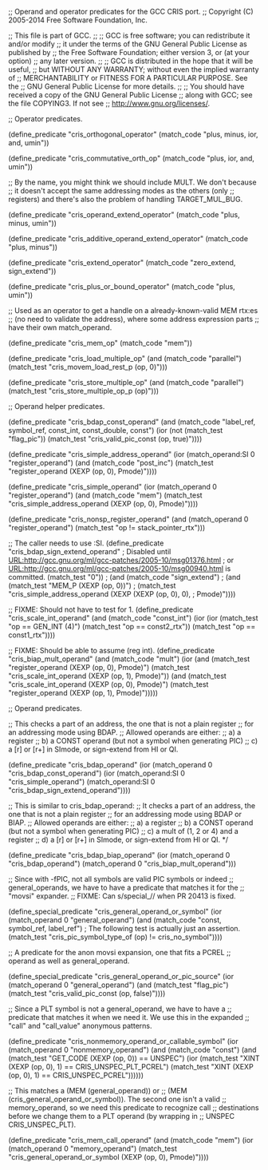 ;; Operand and operator predicates for the GCC CRIS port.
;; Copyright (C) 2005-2014 Free Software Foundation, Inc.

;; This file is part of GCC.
;;
;; GCC is free software; you can redistribute it and/or modify
;; it under the terms of the GNU General Public License as published by
;; the Free Software Foundation; either version 3, or (at your option)
;; any later version.
;;
;; GCC is distributed in the hope that it will be useful,
;; but WITHOUT ANY WARRANTY; without even the implied warranty of
;; MERCHANTABILITY or FITNESS FOR A PARTICULAR PURPOSE.  See the
;; GNU General Public License for more details.
;;
;; You should have received a copy of the GNU General Public License
;; along with GCC; see the file COPYING3.  If not see
;; <http://www.gnu.org/licenses/>.


;; Operator predicates.

(define_predicate "cris_orthogonal_operator"
  (match_code "plus, minus, ior, and, umin"))

(define_predicate "cris_commutative_orth_op"
  (match_code "plus, ior, and, umin"))

;; By the name, you might think we should include MULT.  We don't because
;; it doesn't accept the same addressing modes as the others (only
;; registers) and there's also the problem of handling TARGET_MUL_BUG.

(define_predicate "cris_operand_extend_operator"
  (match_code "plus, minus, umin"))

(define_predicate "cris_additive_operand_extend_operator"
  (match_code "plus, minus"))

(define_predicate "cris_extend_operator"
  (match_code "zero_extend, sign_extend"))

(define_predicate "cris_plus_or_bound_operator"
  (match_code "plus, umin"))

;; Used as an operator to get a handle on a already-known-valid MEM rtx:es
;; (no need to validate the address), where some address expression parts
;; have their own match_operand.

(define_predicate "cris_mem_op"
  (match_code "mem"))

(define_predicate "cris_load_multiple_op"
  (and (match_code "parallel")
       (match_test "cris_movem_load_rest_p (op, 0)")))

(define_predicate "cris_store_multiple_op"
  (and (match_code "parallel")
       (match_test "cris_store_multiple_op_p (op)")))


;; Operand helper predicates.

(define_predicate "cris_bdap_const_operand"
  (and (match_code "label_ref, symbol_ref, const_int, const_double, const")
       (ior (not (match_test "flag_pic"))
	    (match_test "cris_valid_pic_const (op, true)"))))

(define_predicate "cris_simple_address_operand"
  (ior (match_operand:SI 0 "register_operand")
       (and (match_code "post_inc")
	    (match_test "register_operand (XEXP (op, 0), Pmode)"))))

(define_predicate "cris_simple_operand"
  (ior (match_operand 0 "register_operand")
       (and (match_code "mem")
	    (match_test "cris_simple_address_operand (XEXP (op, 0),
						      Pmode)"))))

(define_predicate "cris_nonsp_register_operand"
  (and (match_operand 0 "register_operand")
       (match_test "op != stack_pointer_rtx")))

;; The caller needs to use :SI.
(define_predicate "cris_bdap_sign_extend_operand"
; Disabled until <URL:http://gcc.gnu.org/ml/gcc-patches/2005-10/msg01376.html>
; or <URL:http://gcc.gnu.org/ml/gcc-patches/2005-10/msg00940.html> is committed.
  (match_test "0"))
;  (and (match_code "sign_extend")
;       (and (match_test "MEM_P (XEXP (op, 0))")
;	    (match_test "cris_simple_address_operand (XEXP (XEXP (op, 0), 0),
;						      Pmode)"))))

;; FIXME: Should not have to test for 1.
(define_predicate "cris_scale_int_operand"
  (and (match_code "const_int")
       (ior (ior (match_test "op == GEN_INT (4)")
		 (match_test "op == const2_rtx"))
	    (match_test "op == const1_rtx"))))

;; FIXME: Should be able to assume (reg int).
(define_predicate "cris_biap_mult_operand"
  (and (match_code "mult")
       (ior (and (match_test "register_operand (XEXP (op, 0), Pmode)")
		 (match_test "cris_scale_int_operand (XEXP (op, 1), Pmode)"))
	    (and (match_test "cris_scale_int_operand (XEXP (op, 0), Pmode)")
		 (match_test "register_operand (XEXP (op, 1), Pmode)")))))


;; Operand predicates.

;; This checks a part of an address, the one that is not a plain register
;; for an addressing mode using BDAP.
;; Allowed operands are either:
;; a) a register
;; b) a CONST operand (but not a symbol when generating PIC)
;; c) a [r] or [r+] in SImode, or sign-extend from HI or QI.

(define_predicate "cris_bdap_operand"
  (ior (match_operand 0 "cris_bdap_const_operand")
       (ior (match_operand:SI 0 "cris_simple_operand")
	    (match_operand:SI 0 "cris_bdap_sign_extend_operand"))))

;; This is similar to cris_bdap_operand:
;; It checks a part of an address, the one that is not a plain register
;; for an addressing mode using BDAP or BIAP.
;; Allowed operands are either:
;; a) a register
;; b) a CONST operand (but not a symbol when generating PIC)
;; c) a mult of (1, 2 or 4) and a register
;; d) a [r] or [r+] in SImode, or sign-extend from HI or QI.  */

(define_predicate "cris_bdap_biap_operand"
  (ior (match_operand 0 "cris_bdap_operand")
       (match_operand 0 "cris_biap_mult_operand")))

;; Since with -fPIC, not all symbols are valid PIC symbols or indeed
;; general_operands, we have to have a predicate that matches it for the
;; "movsi" expander.
;; FIXME: Can s/special_// when PR 20413 is fixed.

(define_special_predicate "cris_general_operand_or_symbol"
  (ior (match_operand 0 "general_operand")
       (and (match_code "const, symbol_ref, label_ref")
       	    ; The following test is actually just an assertion.
	    (match_test "cris_pic_symbol_type_of (op) != cris_no_symbol"))))

;; A predicate for the anon movsi expansion, one that fits a PCREL
;; operand as well as general_operand.

(define_special_predicate "cris_general_operand_or_pic_source"
  (ior (match_operand 0 "general_operand")
       (and (match_test "flag_pic")
	    (match_test "cris_valid_pic_const (op, false)"))))

;; Since a PLT symbol is not a general_operand, we have to have a
;; predicate that matches it when we need it.  We use this in the expanded
;; "call" and "call_value" anonymous patterns.

(define_predicate "cris_nonmemory_operand_or_callable_symbol"
  (ior (match_operand 0 "nonmemory_operand")
       (and (match_code "const")
	    (and
	     (match_test "GET_CODE (XEXP (op, 0)) == UNSPEC")
	     (ior
	      (match_test "XINT (XEXP (op, 0), 1) == CRIS_UNSPEC_PLT_PCREL")
	      (match_test "XINT (XEXP (op, 0), 1) == CRIS_UNSPEC_PCREL"))))))

;; This matches a (MEM (general_operand)) or
;; (MEM (cris_general_operand_or_symbol)).  The second one isn't a valid
;; memory_operand, so we need this predicate to recognize call
;; destinations before we change them to a PLT operand (by wrapping in
;; UNSPEC CRIS_UNSPEC_PLT).

(define_predicate "cris_mem_call_operand"
  (and (match_code "mem")
       (ior (match_operand 0 "memory_operand")
	    (match_test "cris_general_operand_or_symbol (XEXP (op, 0),
							 Pmode)"))))
